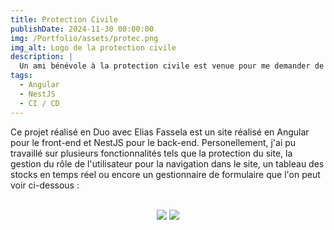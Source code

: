 ```yaml
---
title: Protection Civile
publishDate: 2024-11-30 00:00:00
img: /Portfolio/assets/protec.png
img_alt: Logo de la protection civile
description: |
  Un ami bénévole à la protection civile est venue pour me demander de l'aider à développer un site afin de faciliter le travail de la protection civile
tags:
  - Angular
  - NestJS
  - CI / CD
---
```


Ce projet réalisé en Duo avec Elias Fassela est un site réalisé en Angular pour le front-end et NestJS pour le back-end. Personellement, j'ai pu travaillé sur plusieurs fonctionnalités tels que la protection du site, la gestion du rôle de l'utilisateur pour la navigation dans le site, un tableau des stocks en temps réel ou encore un gestionnaire de formulaire que l'on peut voir ci-dessous :

<br>

<center>
  <img src="/Portfolio/assets/forms_protec.png">
  <img src="/Portfolio/assets/protec-form.png">
</center>